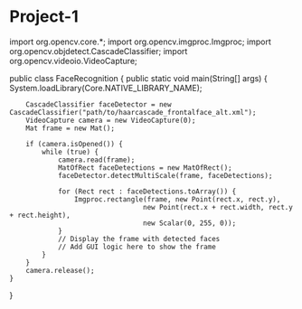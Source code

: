 # Project-1
import org.opencv.core.*;
import org.opencv.imgproc.Imgproc;
import org.opencv.objdetect.CascadeClassifier;
import org.opencv.videoio.VideoCapture;

public class FaceRecognition {
    public static void main(String[] args) {
        System.loadLibrary(Core.NATIVE_LIBRARY_NAME);
        
        CascadeClassifier faceDetector = new CascadeClassifier("path/to/haarcascade_frontalface_alt.xml");
        VideoCapture camera = new VideoCapture(0);
        Mat frame = new Mat();

        if (camera.isOpened()) {
            while (true) {
                camera.read(frame);
                MatOfRect faceDetections = new MatOfRect();
                faceDetector.detectMultiScale(frame, faceDetections);

                for (Rect rect : faceDetections.toArray()) {
                    Imgproc.rectangle(frame, new Point(rect.x, rect.y), 
                                     new Point(rect.x + rect.width, rect.y + rect.height), 
                                     new Scalar(0, 255, 0));
                }
                // Display the frame with detected faces
                // Add GUI logic here to show the frame
            }
        }
        camera.release();
    }
}
